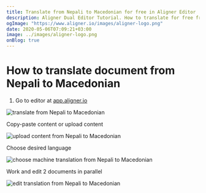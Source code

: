 ```yaml
---
title: Translate from Nepali to Macedonian for free in Aligner Editor
description: Aligner Dual Editor Tutorial. How to translate for free from Nepali to Macedonian. Aligner is multilingual document management platform. 
ogImage: "https://www.aligner.io/images/aligner-logo.png"
date: 2020-05-06T07:09:21+03:00
image: ../images/aligner-logo.png
onBlog: true
---
```


# How to translate document from Nepali to Macedonian

1. Go to editor at [app.aligner.io](https://app.aligner.io "Aligner App web page")

![translate from Nepali to Macedonian](../aligner-blank-editor.png "translate from Nepali to Macedonian")

Copy-paste content or upload content

![upload content from Nepali to Macedonian](../aligner-uploaded-document.png "upload content from Nepali to Macedonian")

Choose desired language

![choose machine translation from Nepali to Macedonian](../aligner-language-dropdown.png "choose machine translation from Nepali to Macedonian")

Work and edit 2 documents in parallel

![edit translation from Nepali to Macedonian](../aligner-double-sitded-editor.png "edit translation from Nepali to Macedonian")

